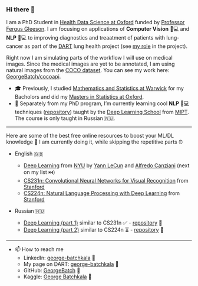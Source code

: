 ### Hi there 👋

I am a PhD Student in [Health Data Science at Oxford](https://www.bdi.ox.ac.uk/study/cdt)
funded by [Professor Fergus Gleeson](https://www.oncology.ox.ac.uk/team/fergus-gleeson).
I am focusing on applications of **Computer Vision** 👀💻  and **NLP** 💬💻  to improving diagnostics and treaatment of patients with lung-cancer as part of the [DART](https://dartlunghealth.co.uk/) lung health project (see [my role](https://dartlunghealth.co.uk/team/george-batchkala/) in the project).

Right now I am simulating parts of the workflow I will use on medical images. Since the medical images are yet to be annotated, I am using natural images from the [COCO dataset](https://cocodataset.org/#home). You can see my work here: [GeorgeBatch/cocoapi](https://github.com/GeorgeBatch/cocoapi).

- 🎓 Previously, I studied [Mathematics and Statistics at Warwick](https://warwick.ac.uk/study/undergraduate/courses/mathsstatsbsc) for my Bacholors and did my [Masters in Statistics at Oxford](http://www.stats.ox.ac.uk/study-here/taught-postgraduate/msc-in-statistical-science/).
- 🌱 Separately from my PhD program, I’m currently learning cool **NLP** 💬💻 techniques ([repository](https://github.com/GeorgeBatch/nlp_from_dls)) taught by the [Deep Learning School](https://www.dlschool.org/advanced-track) from [MIPT](https://mipt.ru/english/). The course is only taught in Russian 🇷🇺.

----

Here are some of the best free online resources to boost your ML/DL knowledge 🚀 I am currently doing it, while skipping the repetitive parts ⏰

- English 🇬🇧
  - [Deep Learning](https://atcold.github.io/pytorch-Deep-Learning/) from [NYU](https://www.nyu.edu/admissions.html) by [Yann LeCun](https://twitter.com/ylecun) and [Alfredo Canziani](https://twitter.com/alfcnz) (next on my list ⏭️)
  - [CS231n: Convolutional Neural Networks for Visual Recognition](http://cs231n.stanford.edu/) from [Stanford](https://www.stanford.edu)
  - [CS224n: Natural Language Processing with Deep Learning](http://web.stanford.edu/class/cs224n/) from [Stanford](https://www.stanford.edu)

- Russian 🇷🇺
    - [Deep Learning (part 1)](https://stepik.org/course/91157/syllabus) similar to CS231n ✅ - [repository](https://github.com/GeorgeBatch/cv_from_dls) 👀 
    - [Deep Learning (part 2)](https://stepik.org/course/92488/syllabus) similar to CS224n ⏳ - [repository](https://github.com/GeorgeBatch/nlp_from_dls) 💬 

----

- 📫 How to reach me
  - LinkedIn: [george-batchkala](https://www.linkedin.com/in/george-batchkala/) 🔗
  - My page on DART: [george-batchkala](https://dartlunghealth.co.uk/team/george-batchkala/) 🔗
  - GitHub: [GeorgeBatch](https://github.com/GeorgeBatch) 🔗
  - Kaggle: [George Batchkala](https://www.kaggle.com/gbatchkala) 🔗

<!--
**GeorgeBatch/GeorgeBatch** is a ✨ _special_ ✨ repository because its `README.md` (this file) appears on your GitHub profile.

Here are some ideas to get you started:

- 🔭 I’m currently working on ...
- 🌱 I’m currently learning ...
- 👯 I’m looking to collaborate on ...
- 🤔 I’m looking for help with ...
- 💬 Ask me about ...
- 📫 How to reach me: ...
- 😄 Pronouns: ...
- ⚡ Fun fact: ...
-->
